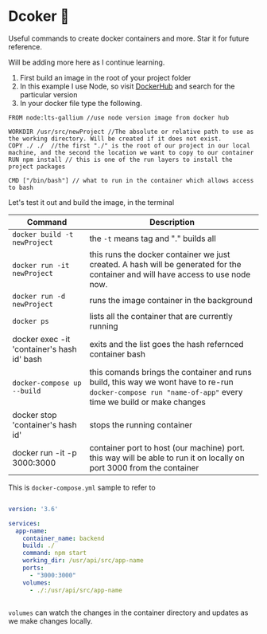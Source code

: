 # Dcoker 🐬 
Useful commands to create docker containers and more. Star it for future reference. 

Will be adding more here as I continue learning. 


1. First build an image in the root of your project folder 
2. In this example I use Node, so visit [DockerHub](https://hub.docker.com/) and search for the particular version
3. In your docker file type the following.
 
```
FROM node:lts-gallium //use node version image from docker hub

WORKDIR /usr/src/newProject //The absolute or relative path to use as the working directory. Will be created if it does not exist.
COPY ./ ./  //the first "./" is the root of our project in our local machine, and the second the location we want to copy to our container
RUN npm install // this is one of the run layers to install the project packages

CMD ["/bin/bash"] // what to run in the container which allows access to bash

```
Let's test it out and build the image, in the terminal

| Command   | Description  |
| ------------- | ------------- |
|`docker build -t newProject`| the `-t` means tag and "." builds all |
|`docker run -it newProject` | this runs the docker container we just created. A hash will be generated for the container and will have access to use node now.|
|`docker run -d newProject`| runs the image container in the background |
|`docker ps`|lists all the container that are currently running|
|docker exec -it 'container's hash id' bash| exits and the list goes the hash refernced container bash|
|`docker-compose up --build`| this comands brings the container and runs build, this way we wont have to re-run `docker-compose run "name-of-app"` every time we build or make changes |
|docker stop 'container's hash id'| stops the running container |
|docker run -it -p 3000:3000 | container port to host (our machine) port. this way will be able to run it on locally on port 3000 from the container|


This is `docker-compose.yml` sample to refer to

```yml

version: '3.6'

services:
  app-name:
    container_name: backend
    build: ./
    command: npm start
    working_dir: /usr/api/src/app-name
    ports:
      - "3000:3000"
    volumes:
      - ./:/usr/api/src/app-name 
    
```

`volumes` can watch the changes in the container directory and updates as we make changes locally. 

